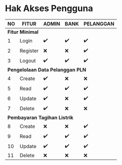 # Hak Akses Pengguna

<table>
  <thead>
    <tr class="text-center">
      <th>NO</th>
      <th>FITUR</th>
      <th>ADMIN</th>
      <th>BANK</th>
      <th>PELANGGAN</th>
    </tr>
  </thead>
  <tbody>
    <tr class="text-center">
      <td colspan="5"><strong>Fitur Minimal</strong></td>
    </tr>
    <tr>
      <td class="text-center">1</td>
      <td>Login</td>
      <td class="text-center">✔️</td>
      <td class="text-center">✔️</td>
      <td class="text-center">✔️</td>
    </tr>
    <tr>
      <td class="text-center">2</td>
      <td>Register</td>
      <td class="text-center">❌</td>
      <td class="text-center">❌</td>
      <td class="text-center">✔️</td>
    </tr>
    <tr>
      <td class="text-center">3</td>
      <td>Logout</td>
      <td class="text-center">✔️</td>
      <td class="text-center">✔️</td>
      <td class="text-center">✔️</td>
    </tr>
    <tr class="text-center">
      <td colspan="5"><strong>Pengelolaan Data Pelanggan PLN</strong></td>
    </tr>
    <tr>
      <td class="text-center">4</td>
      <td>Create</td>
      <td class="text-center">✔️</td>
      <td class="text-center">❌</td>
      <td class="text-center">❌</td>
    </tr>
    <tr>
      <td class="text-center">5</td>
      <td>Read</td>
      <td class="text-center">✔️</td>
      <td class="text-center">✔️</td>
      <td class="text-center">✔️</td>
    </tr>
    <tr>
      <td class="text-center">6</td>
      <td>Update</td>
      <td class="text-center">✔️</td>
      <td class="text-center">❌</td>
      <td class="text-center">✔️</td>
    </tr>
    <tr>
      <td class="text-center">7</td>
      <td>Delete</td>
      <td class="text-center">✔️</td>
      <td class="text-center">❌</td>
      <td class="text-center">❌</td>
    </tr>
    <tr class="text-center">
      <td colspan="5"><strong>Pembayaran Tagihan Listrik</strong></td>
    </tr>
    <tr>
      <td class="text-center">8</td>
      <td>Create</td>
      <td class="text-center">❌</td>
      <td class="text-center">❌</td>
      <td class="text-center">✔️</td>
    </tr>
    <tr>
      <td class="text-center">9</td>
      <td>Read</td>
      <td class="text-center">✔️</td>
      <td class="text-center">✔️</td>
      <td class="text-center">✔️</td>
    </tr>
    <tr>
      <td class="text-center">10</td>
      <td>Update</td>
      <td class="text-center">✔️</td>
      <td class="text-center" data-toggle="tooltip" data-placement="top" title="Bank hanya bisa mengubah status pembayarannya saja">✔️</td>
      <td class="text-center" data-toggle="tooltip" data-placement="top" title="Pelanggan hanya bisa mengubah metode pembayarannya saja">✔️</td>
    </tr>
    <tr>
      <td class="text-center">11</td>
      <td>Delete</td>
      <td class="text-center">❌</td>
      <td class="text-center">❌</td>
      <td class="text-center">❌</td>
    </tr>
  </tbody>
</table>
